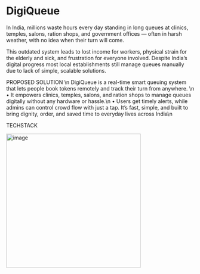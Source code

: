 # DigiQueue
In India, millions waste hours every day standing in long queues at clinics, temples, salons, ration shops, 
and government offices — often in harsh weather, with no idea when their turn will come.

This outdated system leads to lost income for workers, physical strain for the elderly and sick, and 
frustration for everyone involved. Despite India’s digital progress most local establishments still manage  queues manually due to lack of simple, scalable solutions.

PROPOSED SOLUTION \n
 DigiQueue
 is a real-time smart queuing system that lets people book tokens remotely 
and track their turn from anywhere. \n
• It empowers clinics, temples, salons, and ration shops to manage queues digitally 
without any hardware or hassle.\n
 • Users get timely alerts, while admins can control crowd flow with just a tap.  It’s fast, 
simple, and built to bring dignity, order, and saved time to everyday lives across India\n

TECHSTACK

<img width="360" alt="image" src="https://github.com/user-attachments/assets/adae6434-c4cf-40fb-b256-73a3cfd9297d" />

